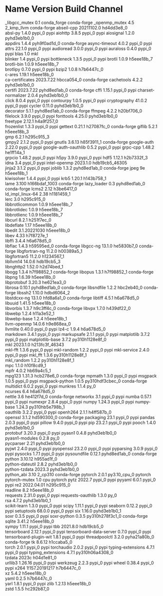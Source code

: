 # Name                    Version                   Build  Channel

_libgcc_mutex             0.1                 conda_forge    conda-forge
_openmp_mutex             4.5                  2_kmp_llvm    conda-forge
abseil-cpp                20211102.0           hd4dd3e8_0  
absl-py                   1.4.0                    pypi_0    pypi
aiohttp                   3.8.5                    pypi_0    pypi
aiosignal                 1.2.0              pyhd3eb1b0_0  
appdirs                   1.4.4              pyh9f0ad1d_0    conda-forge
async-timeout             4.0.2                    pypi_0    pypi
attrs                     22.1.0                   pypi_0    pypi
audioread                 3.0.0                    pypi_0    pypi
auraloss                  0.4.0                    pypi_0    pypi
blas                      1.0                         mkl  
blinker                   1.4                      pypi_0    pypi
bottleneck                1.3.5                    pypi_0    pypi
brotli                    1.0.9                h5eee18b_7  
brotli-bin                1.0.9                h5eee18b_7  
brotlipy                  0.7.0                    pypi_0    pypi
bzip2                     1.0.8                h7b6447c_0  
c-ares                    1.19.1               h5eee18b_0  
ca-certificates           2023.7.22            hbcca054_0    conda-forge
cachetools                4.2.2              pyhd3eb1b0_0  
certifi                   2023.7.22          pyhd8ed1ab_0    conda-forge
cffi                      1.15.1                   pypi_0    pypi
charset-normalizer        2.0.4              pyhd3eb1b0_0  
click                     8.0.4                    pypi_0    pypi
contourpy                 1.0.5                    pypi_0    pypi
cryptography              41.0.2                   pypi_0    pypi
cycler                    0.11.0             pyhd3eb1b0_0  
decorator                 5.1.1              pyhd8ed1ab_0    conda-forge
ffmpeg                    4.2.2                h20bf706_0  
filelock                  3.9.0                    pypi_0    pypi
fonttools                 4.25.0             pyhd3eb1b0_0  
freetype                  2.12.1               h4a9f257_0  
frozenlist                1.3.3                    pypi_0    pypi
gettext                   0.21.1               h27087fc_0    conda-forge
giflib                    5.2.1                h5eee18b_3  
gmp                       6.2.1                h295c915_3  
gmpy2                     2.1.2                    pypi_0    pypi
gnutls                    3.6.13               h85f3911_1    conda-forge
google-auth               2.22.0                   pypi_0    pypi
google-auth-oauthlib      0.5.2                    pypi_0    pypi
grpc-cpp                  1.48.2               he1ff14a_1  
grpcio                    1.48.2                   pypi_0    pypi
h5py                      3.9.0                    pypi_0    pypi
hdf5                      1.12.1               h2b7332f_3  
idna                      3.4                      pypi_0    pypi
intel-openmp              2023.1.0         hdb19cb5_46305  
jinja2                    3.1.2                    pypi_0    pypi
joblib                    1.3.2              pyhd8ed1ab_0    conda-forge
jpeg                      9e                   h5eee18b_1  
kiwisolver                1.4.4                    pypi_0    pypi
krb5                      1.20.1               h143b758_1  
lame                      3.100             h166bdaf_1003    conda-forge
lazy_loader               0.3                pyhd8ed1ab_0    conda-forge
lcms2                     2.12                 h3be6417_0  
ld_impl_linux-64          2.38                 h1181459_1  
lerc                      3.0                  h295c915_0  
libbrotlicommon           1.0.9                h5eee18b_7  
libbrotlidec              1.0.9                h5eee18b_7  
libbrotlienc              1.0.9                h5eee18b_7  
libcurl                   8.2.1                h251f7ec_0  
libdeflate                1.17                 h5eee18b_0  
libedit                   3.1.20221030         h5eee18b_0  
libev                     4.33                 h7f8727e_1  
libffi                    3.4.4                h6a678d5_0  
libflac                   1.4.3                h59595ed_0    conda-forge
libgcc-ng                 13.1.0               he5830b7_0    conda-forge
libgfortran-ng            11.2.0               h00389a5_1  
libgfortran5              11.2.0               h1234567_1  
libllvm14                 14.0.6               hdb19cb5_3  
libnghttp2                1.52.0               h2d74bed_1  
libogg                    1.3.4                h7f98852_1    conda-forge
libopus                   1.3.1                h7f98852_1    conda-forge
libpng                    1.6.39               h5eee18b_0  
libprotobuf               3.20.3               he621ea3_0  
librosa                   0.10.1             pyhd8ed1ab_0    conda-forge
libsndfile                1.2.2                hbc2eb40_0    conda-forge
libssh2                   1.10.0               hdbd6064_2  
libstdcxx-ng              13.1.0               hfd8a6a1_0    conda-forge
libtiff                   4.5.1                h6a678d5_0  
libuuid                   1.41.5               h5eee18b_0  
libvorbis                 1.3.7                h9c3ff4c_0    conda-forge
libvpx                    1.7.0                h439df22_0  
libwebp                   1.2.4                h11a3e52_1  
libwebp-base              1.2.4                h5eee18b_1  
llvm-openmp               14.0.6               h9e868ea_0  
llvmlite                  0.40.0                   pypi_0    pypi
lz4-c                     1.9.4                h6a678d5_0  
markdown                  3.4.1                    pypi_0    pypi
markupsafe                2.1.1                    pypi_0    pypi
matplotlib                3.7.2                    pypi_0    pypi
matplotlib-base           3.7.2           py310h1128e8f_0  
mkl                       2023.1.0         h213fc3f_46343  
mkl-fft                   1.3.6                    pypi_0    pypi
mkl-random                1.2.2                    pypi_0    pypi
mkl-service               2.4.0                    pypi_0    pypi
mkl_fft                   1.3.6           py310h1128e8f_1  
mkl_random                1.2.2           py310h1128e8f_1  
mpc                       1.1.0                h10f8cd9_1  
mpfr                      4.0.2                hb69a4c5_1  
mpg123                    1.31.3               hcb278e6_0    conda-forge
mpmath                    1.3.0                    pypi_0    pypi
msgpack                   1.0.5                    pypi_0    pypi
msgpack-python            1.0.5           py310hdf3cbec_0    conda-forge
multidict                 6.0.2                    pypi_0    pypi
munkres                   1.1.4                      py_0  
ncurses                   6.4                  h6a678d5_0  
nettle                    3.6                  he412f7d_0    conda-forge
networkx                  3.1                      pypi_0    pypi
numba                     0.57.1                   pypi_0    pypi
numexpr                   2.8.4                    pypi_0    pypi
numpy                     1.24.3                   pypi_0    pypi
numpy-base                1.24.3          py310hb5e798b_1  
oauthlib                  3.2.2                    pypi_0    pypi
openh264                  2.1.1                h4ff587b_0  
openssl                   3.1.2                hd590300_0    conda-forge
packaging                 23.1                     pypi_0    pypi
pandas                    2.0.3                    pypi_0    pypi
pillow                    9.4.0                    pypi_0    pypi
pip                       23.2.1                   pypi_0    pypi
pooch                     1.4.0              pyhd3eb1b0_0  
protobuf                  3.20.3                   pypi_0    pypi
pyasn1                    0.4.8              pyhd3eb1b0_0  
pyasn1-modules            0.2.8                      py_0  
pycparser                 2.21               pyhd3eb1b0_0  
pyjwt                     2.4.0                    pypi_0    pypi
pyopenssl                 23.2.0                   pypi_0    pypi
pyparsing                 3.0.9                    pypi_0    pypi
pysocks                   1.7.1                    pypi_0    pypi
pysoundfile               0.12.1             pyhd8ed1ab_0    conda-forge
python                    3.10.12              h955ad1f_0  
python-dateutil           2.8.2              pyhd3eb1b0_0  
python-tzdata             2023.3             pyhd3eb1b0_0  
python_abi                3.10                    2_cp310    conda-forge
pytorch                   2.0.1              py3.10_cpu_0    pytorch
pytorch-mutex             1.0                         cpu    pytorch
pytz                      2022.7                   pypi_0    pypi
pyyaml                    6.0.1                    pypi_0    pypi
re2                       2022.04.01           h295c915_0  
readline                  8.2                  h5eee18b_0  
requests                  2.31.0                   pypi_0    pypi
requests-oauthlib         1.3.0                      py_0  
rsa                       4.7.2              pyhd3eb1b0_1  
scikit-learn              1.3.0                    pypi_0    pypi
scipy                     1.11.1                   pypi_0    pypi
seaborn                   0.12.2                   pypi_0    pypi
setuptools                68.0.0                   pypi_0    pypi
six                       1.16.0             pyhd3eb1b0_1  
soxr                      0.3.5                    pypi_0    pypi
soxr-python               0.3.5           py310h278f3c1_0    conda-forge
sqlite                    3.41.2               h5eee18b_0  
sympy                     1.11.1                   pypi_0    pypi
tbb                       2021.8.0             hdb19cb5_0  
tensorboard               2.12.1                   pypi_0    pypi
tensorboard-data-server   0.7.0                    pypi_0    pypi
tensorboard-plugin-wit    1.8.1                    pypi_0    pypi
threadpoolctl             3.2.0              pyha21a80b_0    conda-forge
tk                        8.6.12               h1ccaba5_0  
torch                     2.0.1                    pypi_0    pypi
torchaudio                2.0.2                    pypi_0    pypi
typing-extensions         4.7.1                    pypi_0    pypi
typing_extensions         4.7.1           py310h06a4308_0  
tzdata                    2023c                h04d1e81_0  
urllib3                   1.26.16                  pypi_0    pypi
werkzeug                  2.2.3                    pypi_0    pypi
wheel                     0.38.4                   pypi_0    pypi
x264                      1!157.20191217       h7b6447c_0  
xz                        5.4.2                h5eee18b_0  
yaml                      0.2.5                h7b6447c_0  
yarl                      1.8.1                    pypi_0    pypi
zlib                      1.2.13               h5eee18b_0  
zstd                      1.5.5                hc292b87_0  